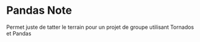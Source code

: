 # Pandas Note

<p>Permet juste de tatter le terrain pour un projet de groupe utilisant Tornados et Pandas</p>
